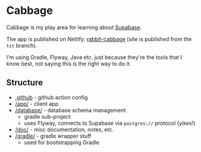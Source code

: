 # Cabbage

Cabbage is my play area for learning about 
[Supabase](https://github.com/supabase/supabase).

The app is published on Netlify: 
[rabbit-cabbage](https://rabbit-cabbage.netlify.app/) 
(site is published from the `tst` branch).

I'm using Gradle, Flyway, Java etc. just because they're the tools that I know 
best, not saying this is the right way to do it.

## Structure 

* [.github](/.github) - github action config
* [/app/](/app) - client app
* [/database/](/database) - database schema management
  * gradle sub-project 
  * uses Flyway, connects to Supabase via `postgres://` protocol (yikes!)
* [/doc/](/doc) - misc documentation, notes, etc.
* [/gradle/](/gradle) - gradle wrapper stuff
  * used for bootstrapping Gradle
  

